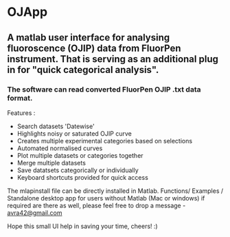 
# OJApp
## A matlab user interface for analysing fluoroscence (OJIP) data from FluorPen instrument. That is serving as an additional plug in for "quick categorical analysis". 

### The software can read converted FluorPen OJIP .txt data format.

Features :
- Search datasets 'Datewise'
- Highlights noisy or saturated OJIP curve
- Creates multiple experimental categories based on selections
- Automated normalised curves 
- Plot multiple datasets or categories together 
- Merge multiple datasets 
- Save datatsets categorically or individually
- Keyboard shortcuts provided for quick access

The mlapinstall file can be directly installed in Matlab. 
Functions/ Examples / Standalone desktop app for users without Matlab (Mac or windows) if required are there as well, please feel free to drop a message - avra42@gmail.com

Hope this small UI help in saving your time, cheers! :)
